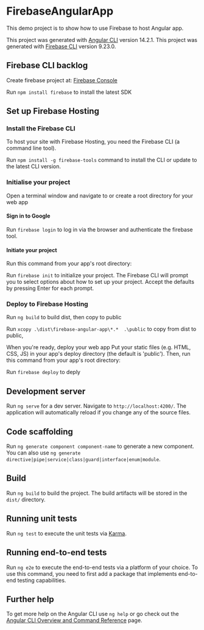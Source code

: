 # FirebaseAngularApp

This demo project is to show how to use Firebase to host Angular app.

This project was generated with [Angular CLI](https://github.com/angular/angular-cli) version 14.2.1.
This project was generated with [Firebase CLI]( https://firebase.google.com/docs/cli) version 9.23.0.

## Firebase CLI backlog

Create firebase project at: [Firebase Console](https://console.firebase.google.com/)

Run `npm install firebase` to install the latest SDK

## Set up Firebase Hosting

### Install the Firebase CLI

To host your site with Firebase Hosting, you need the Firebase CLI (a command line tool).

Run `npm install -g firebase-tools` command to install the CLI or update to the latest CLI version.

### Initialise your project

Open a terminal window and navigate to or create a root directory for your web app

#### Sign in to Google

Run `firebase login` to log in via the browser and authenticate the firebase tool.

#### Initiate your project

Run this command from your app's root directory:

Run `firebase init` to initialize your project. The Firebase CLI will prompt you to select options about how to set up your project. Accept the defaults by pressing Enter for each prompt.

### Deploy to Firebase Hosting

Run `ng build` to build dist, then copy to public

Run `xcopy .\dist\firebase-angular-app\*.*  .\public` to copy from dist to public,

When you're ready, deploy your web app
Put your static files (e.g. HTML, CSS, JS) in your app's deploy directory (the default is 'public'). Then, run this command from your app's root directory:

Run `firebase deploy` to deply

## Development server

Run `ng serve` for a dev server. Navigate to `http://localhost:4200/`. The application will automatically reload if you change any of the source files.

## Code scaffolding

Run `ng generate component component-name` to generate a new component. You can also use `ng generate directive|pipe|service|class|guard|interface|enum|module`.

## Build

Run `ng build` to build the project. The build artifacts will be stored in the `dist/` directory.

## Running unit tests

Run `ng test` to execute the unit tests via [Karma](https://karma-runner.github.io).

## Running end-to-end tests

Run `ng e2e` to execute the end-to-end tests via a platform of your choice. To use this command, you need to first add a package that implements end-to-end testing capabilities.

## Further help

To get more help on the Angular CLI use `ng help` or go check out the [Angular CLI Overview and Command Reference](https://angular.io/cli) page.
